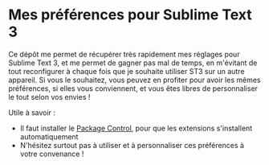Mes préférences pour Sublime Text 3
================

Ce dépôt me permet de récupérer très rapidement mes réglages pour Sublime Text 3, et me permet de gagner pas mal de temps, en m'évitant de tout reconfigurer à chaque fois que je souhaite utiliser ST3 sur un autre appareil. Si vous le souhaitez, vous peuvez en profiter pour avoir les mêmes préférences, si elles vous conviennent, et vous êtes libres de personnaliser le tout selon vos envies !

Utile à savoir :
 * Il faut installer le [Package Control](https://packagecontrol.io/installation), pour que les extensions s'installent automatiquement
 * N'hésitez surtout pas à utiliser et à personnaliser ces préférences à votre convenance !
